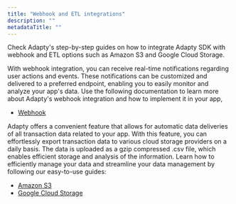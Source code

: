 ```yaml
---
title: "Webhook and ETL integrations"
description: ""
metadataTitle: ""
---
```


Check Adapty's step-by-step guides on how to integrate Adapty SDK with webhook and ETL options such as Amazon S3 and Google Cloud Storage. 

With webhook integration, you can receive real-time notifications regarding user actions and events. These notifications can be customized and delivered to a preferred endpoint, enabling you to easily monitor and analyze your app's data. Use the following documentation to learn more about Adapty's webhook integration and how to implement it in your app,

- [Webhook](webhook)

Adapty offers a convenient feature that allows for automatic data deliveries of all transaction data related to your app. With this feature, you can effortlessly export transaction data to various cloud storage providers on a daily basis. The data is uploaded as a gzip compressed .csv file, which enables efficient storage and analysis of the information. Learn how to efficiently manage your data and streamline your data management by following our easy-to-use guides:

- [Amazon S3](s3-exports)
- [Google Cloud Storage](google-cloud-storage)